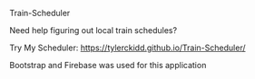 Train-Scheduler

Need help figuring out local train schedules?



Try My Scheduler: https://tylerckidd.github.io/Train-Scheduler/



Bootstrap and Firebase was used for this application
